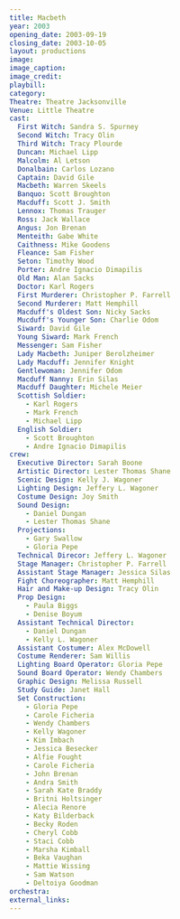 ```yaml
---
title: Macbeth
year: 2003
opening_date: 2003-09-19
closing_date: 2003-10-05
layout: productions
image:
image_caption:
image_credit:
playbill:
category:
Theatre: Theatre Jacksonville
Venue: Little Theatre
cast:
  First Witch: Sandra S. Spurney
  Second Witch: Tracy Olin
  Third Witch: Tracy Plourde
  Duncan: Michael Lipp
  Malcolm: Al Letson
  Donalbain: Carlos Lozano
  Captain: David Gile
  Macbeth: Warren Skeels
  Banquo: Scott Broughton
  Macduff: Scott J. Smith
  Lennox: Thomas Trauger
  Ross: Jack Wallace
  Angus: Jon Brenan
  Menteith: Gabe White
  Caithness: Mike Goodens
  Fleance: Sam Fisher
  Seton: Timothy Wood
  Porter: Andre Ignacio Dimapilis
  Old Man: Alan Sacks
  Doctor: Karl Rogers
  First Murderer: Christopher P. Farrell
  Second Murderer: Matt Hemphill
  Macduff's Oldest Son: Nicky Sacks
  Mucduff's Younger Son: Charlie Odom
  Siward: David Gile
  Young Siward: Mark French
  Messenger: Sam Fisher
  Lady Macbeth: Juniper Berolzheimer
  Lady Macduff: Jennifer Knight
  Gentlewoman: Jennifer Odom
  Macduff Nanny: Erin Silas
  Macduff Daughter: Michele Meier
  Scottish Soldier:
    - Karl Rogers
    - Mark French
    - Michael Lipp
  English Soldier:
    - Scott Broughton
    - Andre Ignacio Dimapilis
crew:
  Executive Director: Sarah Boone
  Artistic Director: Lester Thomas Shane
  Scenic Design: Kelly J. Wagoner
  Lighting Design: Jeffery L. Wagoner
  Costume Design: Joy Smith
  Sound Design:
    - Daniel Dungan
    - Lester Thomas Shane
  Projections:
    - Gary Swallow
    - Gloria Pepe
  Technical Direcor: Jeffery L. Wagoner
  Stage Manager: Christopher P. Farrell
  Assistant Stage Manager: Jessica Silas
  Fight Choreographer: Matt Hemphill
  Hair and Make-up Design: Tracy Olin
  Prop Design:
    - Paula Biggs
    - Denise Boyum
  Assistant Technical Director:
    - Daniel Dungan
    - Kelly L. Wagoner
  Assistant Costumer: Alex McDowell
  Costume Renderer: Sam Willis
  Lighting Board Operator: Gloria Pepe
  Sound Board Operator: Wendy Chambers
  Graphic Design: Melissa Russell
  Study Guide: Janet Hall
  Set Construction:
    - Gloria Pepe
    - Carole Ficheria
    - Wendy Chambers
    - Kelly Wagoner
    - Kim Imbach
    - Jessica Besecker
    - Alfie Fought
    - Carole Ficheria
    - John Brenan
    - Andra Smith
    - Sarah Kate Braddy
    - Britni Holtsinger
    - Alecia Renore
    - Katy Bilderback
    - Becky Roden
    - Cheryl Cobb
    - Staci Cobb
    - Marsha Kimball
    - Beka Vaughan
    - Mattie Wissing
    - Sam Watson
    - Deltoiya Goodman
orchestra:
external_links:
---
```

